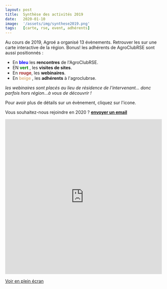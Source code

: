 ```yaml
---
layout: post
title:  Synthèse des activités 2019
date:   2020-01-10
image:  '/assets/img/synthese2019.png'
tags:   [carte, rse, event, adhérents]
---
```


Au cours de 2019, Agroé a organisé 13 évènements. Retrouver les sur une carte interactive de la région. Bonus! les adhérents de AgroClubRSE sont aussi positionnés :

- En <span style='color:blue'>**bleu** </span> les **rencontres** de l'AgroClubRSE.
- EN <span style='color:green '>**vert** </span>, les **visites de sites**.
- En <span style='color:brown'>**rouge**</span>,   les **webinaires**.
- En <span style='color:BurlyWood  '>**beige** </span>, les **adhérents** à l'agroclubrse.

*les webinaires sont placés au lieu de résidence de l'intervenant... donc parfois hors région...à vous de découvrir !*

Pour avoir plus de détails sur un évènement, cliquez sur l'icone.

Vous souhaitez-nous rejoindre en 2020 ?  [**envoyer un email**](j.mottet@agroe.fr)

<iframe width="100%" height="500px" frameborder="0" allowfullscreen src="https://umap.openstreetmap.fr/fr/map/evenements-et-adherents-agroclubrse-2019_395770?scaleControl=false&miniMap=false&scrollWheelZoom=false&zoomControl=true&allowEdit=false&moreControl=true&searchControl=null&tilelayersControl=null&embedControl=null&datalayersControl=true&onLoadPanel=undefined&captionBar=false"></iframe><p><a href="https://umap.openstreetmap.fr/fr/map/evenements-et-adherents-agroclubrse-2019_395770">Voir en plein écran</a></p>
